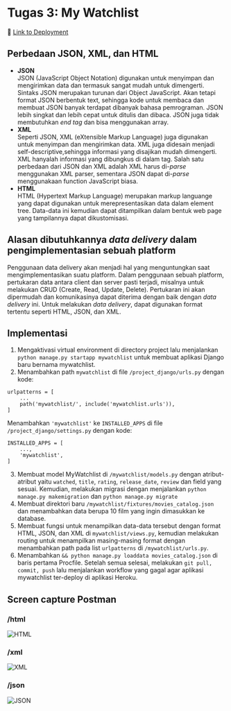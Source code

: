 # Tugas 3: My Watchlist
🔗 [Link to Deployment](https://pbp-tugas2-alanna.herokuapp.com/mywatchlist/)

## Perbedaan JSON, XML, dan HTML
* **JSON** <br>
JSON (JavaScript Object Notation) digunakan untuk menyimpan dan mengirimkan data dan termasuk sangat mudah untuk dimengerti. Sintaks JSON merupakan turunan dari Object JavaScript. Akan tetapi format JSON berbentuk text, sehingga kode untuk membaca dan membuat JSON banyak terdapat dibanyak bahasa pemrograman. JSON lebih singkat dan lebih cepat untuk ditulis dan dibaca. JSON juga tidak membutuhkan _end tag_ dan bisa menggunakan array.
* **XML** <br>
Seperti JSON, XML (eXtensible Markup Language) juga digunakan untuk menyimpan dan mengirimkan data. XML juga didesain menjadi self-descriptive,sehingga informasi yang disajikan mudah dimengerti. XML hanyalah informasi yang dibungkus di dalam tag. Salah satu perbedaan dari JSON dan XML adalah XML harus di-_parse_ menggunakan XML parser, sementara JSON dapat di-_parse_ menggunakaan function JavaScript biasa.
* **HTML** <br>
HTML (Hypertext Markup Language) merupakan markup languange yang dapat digunakan untuk merepresentasikan data dalam element tree. Data-data ini kemudian dapat ditampilkan dalam bentuk web page yang tampilannya dapat dikustomisasi.

## Alasan dibutuhkannya _data delivery_ dalam pengimplementasian sebuah platform
Penggunaan data delivery akan menjadi hal yang menguntungkan saat mengimplementasikan suatu platform. Dalam penggunaan sebuah platform, pertukaran data antara client dan server pasti terjadi, misalnya untuk melakukan CRUD (Create, Read, Update, Delete). Pertukaran ini akan dipermudah dan komunikasinya dapat diterima dengan baik dengan _data delivery_ ini. Untuk melakukan _data delivery_, dapat digunakan format tertentu seperti HTML, JSON, dan XML.

## Implementasi
1. Mengaktivasi virtual environment di directory project lalu menjalankan `python manage.py startapp mywatchlist` untuk membuat aplikasi Django baru bernama mywatchlist.
2. Menambahkan path `mywatchlist` di file `/project_django/urls.py` dengan kode:
```
urlpatterns = [
    ...
    path('mywatchlist/', include('mywatchlist.urls')),
]
```
Menambahkan `'mywatchlist'` ke `INSTALLED_APPS` di file `/project_django/settings.py` dengan kode:
```
INSTALLED_APPS = [
    ...,
    'mywatchlist',
]
```
3. Membuat model MyWatchlist di `/mywatchlist/models.py` dengan atribut-atribut yaitu `watched`, `title`, `rating`, `release_date`, `review` dan field yang sesuai. Kemudian, melakukan migrasi dengan menjalankan `python manage.py makemigration` dan `python manage.py migrate`
4. Membuat direktori baru `/mywatchlist/fixtures/movies_catalog.json` dan menambahkan data berupa 10 film yang ingin dimasukkan ke database.
5. Membuat fungsi untuk menampilkan data-data tersebut dengan format HTML, JSON, dan XML di `mywatchlist/views.py`, kemudian melakukan routing untuk menampilkan masing-masing format dengan menambahkan path pada list `urlpatterns` di `/mywatchlist/urls.py`.
6. Menambahkan `&& python manage.py loaddata movies_catalog.json` di baris pertama Procfile. Setelah semua selesai, melakukan `git pull, commit, push` lalu menjalankan workflow yang gagal agar aplikasi mywatchlist ter-deploy di aplikasi Heroku.

## Screen capture Postman
### /html
![HTML](https://user-images.githubusercontent.com/88122697/191400030-922e01fc-d14a-48ad-bd19-daef677ff9e7.png)
### /xml
![XML](https://user-images.githubusercontent.com/88122697/191400069-9b29f0bf-240e-4038-abc8-c9b15b651514.png)
### /json
![JSON](https://user-images.githubusercontent.com/88122697/191399872-9bad0239-43e6-445d-88fb-c91128e250ce.png)
